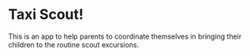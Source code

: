 # Taxi Scout!

This is an app to help parents to coordinate themselves in bringing their children
to the routine scout excursions.

